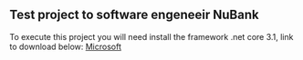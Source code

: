 ## Test project to software engeneeir NuBank

To execute this project you will need install the framework .net core 3.1, link to download below:
[Microsoft](https://dotnet.microsoft.com/download/dotnet-core/3.1)